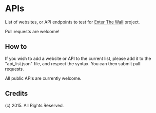 # APIs

List of websites, or API endpoints to test for [Enter The Wall](http://www.enterthewall.net) project.

Pull requests are welcome!

## How to

If you wish to add a website or API to the current list, please add it to the "api_list.json" file, and respect the syntax. You can then submit pull requests.

All public APIs are currently welcome.

## Credits

(c) 2015. All Rights Reserved.
